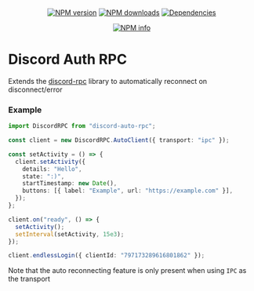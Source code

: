 <div align="center">
  <br />
  <p>
    <a href="https://www.npmjs.com/package/discord-auto-rpc"><img src="https://img.shields.io/npm/v/discord-auto-rpc.svg?maxAge=3600" alt="NPM version" /></a>
    <a href="https://www.npmjs.com/package/discord-auto-rpc"><img src="https://img.shields.io/npm/dt/discord-auto-rpc.svg?maxAge=3600" alt="NPM downloads" /></a>
    <a href="https://david-dm.org/devsnek/discord-auto-rpc"><img src="https://img.shields.io/david/devsnek/discord-auto-rpc.svg?maxAge=3600" alt="Dependencies" /></a>
  </p>
  <p>
    <a href="https://nodei.co/npm/discord-auto-rpc/"><img src="https://nodei.co/npm/discord-auto-rpc.png?downloads=true&stars=true" alt="NPM info" /></a>
  </p>
</div>

# Discord Auth RPC

Extends the [discord-rpc](https://npmjs.org/discord-rpc) library to automatically reconnect on disconnect/error

### Example

```typescript
import DiscordRPC from "discord-auto-rpc";

const client = new DiscordRPC.AutoClient({ transport: "ipc" });

const setActivity = () => {
  client.setActivity({
    details: "Hello",
    state: ":)",
    startTimestamp: new Date(),
    buttons: [{ label: "Example", url: "https://example.com" }],
  });
};

client.on("ready", () => {
  setActivity();
  setInterval(setActivity, 15e3);
});

client.endlessLogin({ clientId: "797173289616801862" });

```

Note that the auto reconnecting feature is only present when using `IPC` as the transport